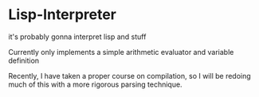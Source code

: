 # Lisp-Interpreter
it's probably gonna interpret lisp and stuff

Currently only implements a simple arithmetic evaluator and variable definition

Recently, I have taken a proper course on compilation, so I will be redoing much
of this with a more rigorous parsing technique.
